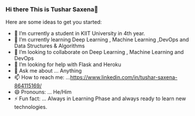 ### Hi there This is Tushar Saxena👋

Here are some ideas to get you started:

- 🔭 I’m currently a student in KIIT University in 4th year.
- 🌱 I’m currently learning Deep Learning , Machine Learning ,DevOps and Data Structures & Algorithms
- 👯 I’m looking to collaborate on Deep Learning , Machine Learning and DevOps
- 🤔 I’m looking for help with Flask and Heroku
- 💬 Ask me about ... Anything
- 📫 How to reach me: ...https://www.linkedin.com/in/tushar-saxena-864115169/
- 😄 Pronouns: ... He/Him
- ⚡ Fun fact: ... Always in Learning Phase and always ready to learn new technologies.
